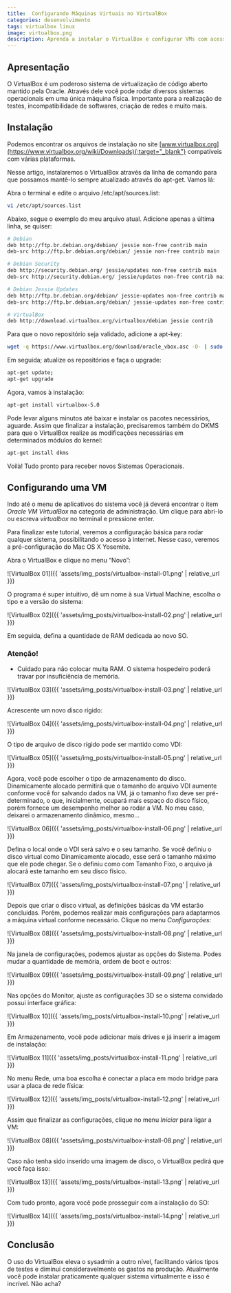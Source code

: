 ```yaml
---
title:  Configurando Máquinas Virtuais no VirtualBox
categories: desenvolvimento
tags: virtualbox linux
image: virtualbox.png
description: Aprenda a instalar o VirtualBox e configurar VMs com acesso à internet.
---
```


## Apresentação

O VirtualBox é um poderoso sistema de virtualização de código aberto mantido pela Oracle. Através dele você pode rodar diversos sistemas operacionais em uma única máquina física. Importante para a realização de testes, incompatibilidade de softwares, criação de redes e muito mais.

## Instalação

Podemos encontrar os arquivos de instalação no site [www.virtualbox.org](https://www.virtualbox.org/wiki/Downloads){:target="_blank"} compatíveis com várias plataformas.


Nesse artigo, instalaremos o VirtualBox através da linha de comando para que possamos mantê-lo sempre atualizado através do apt-get. Vamos lá:

Abra o terminal e edite o arquivo /etc/apt/sources.list:

```sh
vi /etc/apt/sources.list
```

Abaixo, segue o exemplo do meu arquivo atual. Adicione apenas a última linha, se quiser:

```sh
# Debian
deb http://ftp.br.debian.org/debian/ jessie non-free contrib main
deb-src http://ftp.br.debian.org/debian/ jessie non-free contrib main

# Debian Security
deb http://security.debian.org/ jessie/updates non-free contrib main
deb-src http://security.debian.org/ jessie/updates non-free contrib main

# Debian Jessie Updates
deb http://ftp.br.debian.org/debian/ jessie-updates non-free contrib main
deb-src http://ftp.br.debian.org/debian/ jessie-updates non-free contrib main

# VirtualBox
deb http://download.virtualbox.org/virtualbox/debian jessie contrib
```

Para que o novo repositório seja validado, adicione a apt-key:

```sh
wget -q https://www.virtualbox.org/download/oracle_vbox.asc -O- | sudo apt-key add -
```

Em seguida; atualize os repositórios e faça o upgrade:

```sh
apt-get update;
apt-get upgrade
```

Agora, vamos à instalação:

```sh
apt-get install virtualbox-5.0
```

Pode levar alguns minutos até baixar e instalar os pacotes necessários, aguarde. Assim que finalizar a instalação, precisaremos também do DKMS para que o VirtualBox realize as modificações necessárias em determinados módulos do kernel:

```sh
apt-get install dkms
```

Voilà! Tudo pronto para receber novos Sistemas Operacionais.

## Configurando uma VM

Indo até o menu de aplicativos do sistema você já deverá encontrar o item _Oracle VM VirtualBox_ na categoria de administração. Um clique para abri-lo ou escreva _virtualbox_ no terminal e pressione enter.

Para finalizar este tutorial, veremos a configuração básica para rodar qualquer sistema, possibilitando o acesso à internet. Nesse caso, veremos a pré-configuração do Mac OS X Yosemite.

Abra o VirtualBox e clique no menu &#8220;Novo&#8221;:

![VirtualBox 01]({{ 'assets/img_posts/virtualbox-install-01.png' | relative_url }})

O programa é super intuitivo, dê um nome à sua Virtual Machine, escolha o tipo e a versão do sistema:

![VirtualBox 02]({{ 'assets/img_posts/virtualbox-install-02.png' | relative_url }})

Em seguida, defina a quantidade de RAM dedicada ao novo SO.

### Atenção!

- Cuidado para não colocar muita RAM. O sistema hospedeiro poderá travar por insuficiência de memória.

![VirtualBox 03]({{ 'assets/img_posts/virtualbox-install-03.png' | relative_url }})

Acrescente um novo disco rígido:

![VirtualBox 04]({{ 'assets/img_posts/virtualbox-install-04.png' | relative_url }})

O tipo de arquivo de disco rígido pode ser mantido como VDI:

![VirtualBox 05]({{ 'assets/img_posts/virtualbox-install-05.png' | relative_url }})

Agora, você pode escolher o tipo de armazenamento do disco. Dinamicamente alocado permitirá que o tamanho do arquivo VDI aumente conforme você for salvando dados na VM, já o tamanho fixo deve ser pré-determinado, o que, inicialmente, ocupará mais espaço do disco físico, porém fornece um desempenho melhor ao rodar a VM. No meu caso, deixarei o armazenamento dinâmico, mesmo&#8230;

![VirtualBox 06]({{ 'assets/img_posts/virtualbox-install-06.png' | relative_url }})

Defina o local onde o VDI será salvo e o seu tamanho. Se você definiu o disco virtual como Dinamicamente alocado, esse será o tamanho máximo que ele pode chegar. Se o definiu como com Tamanho Fixo, o arquivo já alocará este tamanho em seu disco físico.

![VirtualBox 07]({{ 'assets/img_posts/virtualbox-install-07.png' | relative_url }})

Depois que criar o disco virtual, as definições básicas da VM estarão concluídas. Porém, podemos realizar mais configurações para adaptarmos a máquina virtual conforme necessário. Clique no menu _Configurações_:

![VirtualBox 08]({{ 'assets/img_posts/virtualbox-install-08.png' | relative_url }})

Na janela de configurações, podemos ajustar as opções do Sistema. Podes mudar a quantidade de memória, ordem de boot e outros:

![VirtualBox 09]({{ 'assets/img_posts/virtualbox-install-09.png' | relative_url }})

Nas opções do Monitor, ajuste as configurações 3D se o sistema convidado possui interface gráfica:

![VirtualBox 10]({{ 'assets/img_posts/virtualbox-install-10.png' | relative_url }})

Em Armazenamento, você pode adicionar mais drives e já inserir a imagem de instalação:

![VirtualBox 11]({{ 'assets/img_posts/virtualbox-install-11.png' | relative_url }})

No menu Rede, uma boa escolha é conectar a placa em modo bridge para usar a placa de rede física:

![VirtualBox 12]({{ 'assets/img_posts/virtualbox-install-12.png' | relative_url }})

Assim que finalizar as configurações, clique no menu <em>Iniciar</em> para ligar a VM:

![VirtualBox 08]({{ 'assets/img_posts/virtualbox-install-08.png' | relative_url }})

Caso não tenha sido inserido uma imagem de disco, o VirtualBox pedirá que você faça isso:

![VirtualBox 13]({{ 'assets/img_posts/virtualbox-install-13.png' | relative_url }})

Com tudo pronto, agora você pode prosseguir com a instalação do SO:

![VirtualBox 14]({{ 'assets/img_posts/virtualbox-install-14.png' | relative_url }})

## Conclusão

O uso do VirtualBox eleva o sysadmin a outro nível, facilitando vários tipos de testes e diminui consideravelmente os gastos na produção. Atualmente você pode instalar praticamente qualquer sistema virtualmente e isso é incrível. Não acha?
